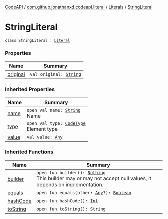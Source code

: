 [CodeAPI](../../../index.md) / [com.github.jonathanxd.codeapi.literal](../../index.md) / [Literals](../index.md) / [StringLiteral](.)

# StringLiteral

`class StringLiteral : `[`Literal`](../../-literal/index.md)

### Properties

| Name | Summary |
|---|---|
| [original](original.md) | `val original: `[`String`](https://kotlinlang.org/api/latest/jvm/stdlib/kotlin/-string/index.html) |

### Inherited Properties

| Name | Summary |
|---|---|
| [name](../../-literal/name.md) | `open val name: `[`String`](https://kotlinlang.org/api/latest/jvm/stdlib/kotlin/-string/index.html)<br>Name |
| [type](../../-literal/type.md) | `open val type: `[`CodeType`](../../../com.github.jonathanxd.codeapi.type/-code-type/index.md)<br>Element type |
| [value](../../-literal/value.md) | `val value: `[`Any`](https://kotlinlang.org/api/latest/jvm/stdlib/kotlin/-any/index.html) |

### Inherited Functions

| Name | Summary |
|---|---|
| [builder](../../-literal/builder.md) | `open fun builder(): `[`Nothing`](https://kotlinlang.org/api/latest/jvm/stdlib/kotlin/-nothing/index.html)<br>This builder may or may not accept null values, it depends on implementation. |
| [equals](../../-literal/equals.md) | `open fun equals(other: `[`Any`](https://kotlinlang.org/api/latest/jvm/stdlib/kotlin/-any/index.html)`?): `[`Boolean`](https://kotlinlang.org/api/latest/jvm/stdlib/kotlin/-boolean/index.html) |
| [hashCode](../../-literal/hash-code.md) | `open fun hashCode(): `[`Int`](https://kotlinlang.org/api/latest/jvm/stdlib/kotlin/-int/index.html) |
| [toString](../../-literal/to-string.md) | `open fun toString(): `[`String`](https://kotlinlang.org/api/latest/jvm/stdlib/kotlin/-string/index.html) |
